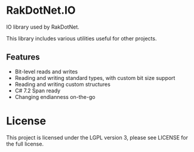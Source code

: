 # RakDotNet.IO

IO library used by RakDotNet.

This library includes various utilities useful for other projects.

## Features

- Bit-level reads and writes
- Reading and writing standard types, with custom bit size support
- Reading and writing custom structures
- C# 7.2 Span ready
- Changing endianness on-the-go

# License

This project is licensed under the LGPL version 3, please see LICENSE for the full license.
